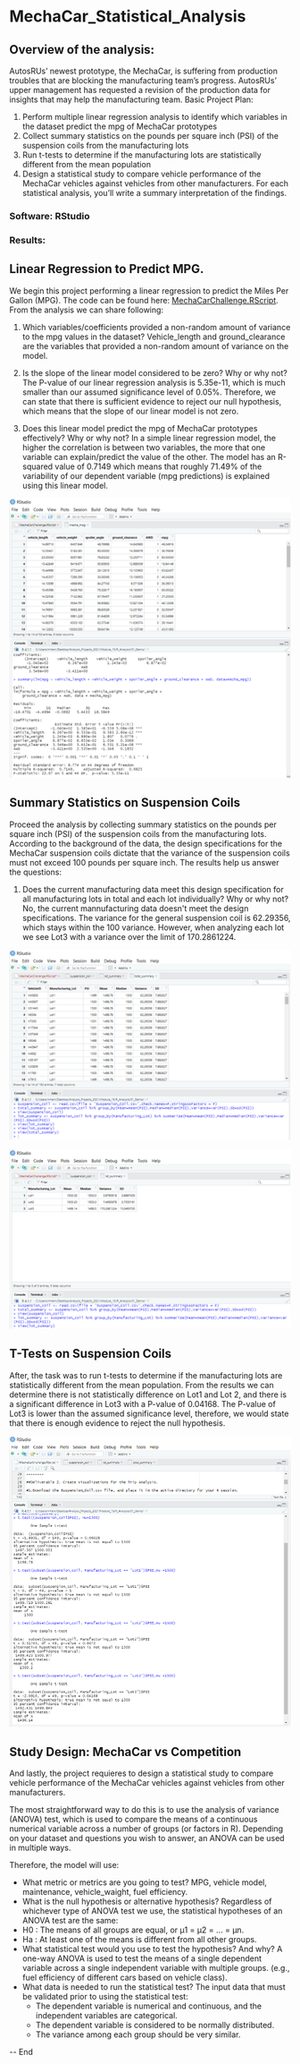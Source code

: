 # **MechaCar_Statistical_Analysis**

## Overview of the analysis: 

AutosRUs’ newest prototype, the MechaCar, is suffering from production troubles that are blocking the manufacturing team’s progress. AutosRUs’ upper management has requested a revision of the production data for insights that may help the manufacturing team. Basic Project Plan:
 1. Perform multiple linear regression analysis to identify which variables in the dataset predict the mpg of MechaCar prototypes
 2. Collect summary statistics on the pounds per square inch (PSI) of the suspension coils from the manufacturing lots
 3. Run t-tests to determine if the manufacturing lots are statistically different from the mean population
 4. Design a statistical study to compare vehicle performance of the MechaCar vehicles against vehicles from other manufacturers. For each statistical analysis, you’ll write a summary interpretation of the findings.

### Software: RStudio 

### Results: 

## Linear Regression to Predict MPG. 

We begin this project performing a linear regression to predict the Miles Per Gallon (MPG). The code can be found here: [MechaCarChallenge.RScript](https://github.com/chocoplace/MechaCar_Statistical_Analysis/blob/main/MechaCarChallenge.RScript). From the analysis we can share following: 
 1. Which variables/coefficients provided a non-random amount of variance to the mpg values in the dataset? Vehicle_length and ground_clearance are the variables that provided a non-random amount of variance on the model.  
 
 2. Is the slope of the linear model considered to be zero? Why or why not? The P-value of our linear regression analysis is 5.35e-11, which is much smaller than our assumed significance level of 0.05%. Therefore, we can state that there is sufficient evidence to reject our null hypothesis, which means that the slope of our linear model is not zero.
 
 3. Does this linear model predict the mpg of MechaCar prototypes effectively? Why or why not? In a simple linear regression model, the higher the correlation is between two variables, the more that one variable can explain/predict the value of the other. The model has an R-squared value of 0.7149 which means that roughly 71.49% of the variability of our dependent variable (mpg predictions) is explained using this linear model.

![Deliverable1](https://github.com/chocoplace/MechaCar_Statistical_Analysis/blob/main/Resources/D1.png)

## Summary Statistics on Suspension Coils
Proceed the analysis by collecting summary statistics on the pounds per square inch (PSI) of the suspension coils from the manufacturing lots. According to the background of the data, the design specifications for the MechaCar suspension coils dictate that the variance of the suspension coils must not exceed 100 pounds per square inch. The results help us answer the questions: 
  1. Does the current manufacturing data meet this design specification for all manufacturing lots in total and each lot individually? Why or why not? No, the current mannufacturing data doesn't meet the design specifications. The variance for the general suspension coil is 62.29356, which stays within the 100 variance. However, when analyzing each lot we see Lot3 with a variance over the limit of 170.2861224.

![total_summary](https://github.com/chocoplace/MechaCar_Statistical_Analysis/blob/main/Resources/D2_total_summary.png)

![Lot_summary](https://github.com/chocoplace/MechaCar_Statistical_Analysis/blob/main/Resources/D2_lot_summary.png)

## T-Tests on Suspension Coils
After, the task was to run t-tests to determine if the manufacturing lots are statistically different from the mean population. From the results we can determine there is not statistically difference on Lot1 and Lot 2, and there is a significant difference in Lot3 with a P-value of 0.04168. The P-value of Lot3 is lower than the assumed significance level, therefore, we would state that there is enough evidence to reject the null hypothesis. 

![Deliverable3](https://github.com/chocoplace/MechaCar_Statistical_Analysis/blob/main/Resources/D3.png)


## Study Design: MechaCar vs Competition
And lastly, the project requieres to design a statistical study to compare vehicle performance of the MechaCar vehicles against vehicles from other manufacturers.

The most straightforward way to do this is to use the analysis of variance (ANOVA) test, which is used to compare the means of a continuous numerical variable across a number of groups (or factors in R). Depending on your dataset and questions you wish to answer, an ANOVA can be used in multiple ways. 

Therefore, the model will use: 
 - What metric or metrics are you going to test? MPG, vehicle model, maintenance, vehicle_waight, fuel efficiency. 
 - What is the null hypothesis or alternative hypothesis? Regardless of whichever type of ANOVA test we use, the statistical hypotheses of an ANOVA test are the same:
 - H0 : The means of all groups are equal, or µ1 = µ2 = … = µn.
 - Ha : At least one of the means is different from all other groups.
 - What statistical test would you use to test the hypothesis? And why? A one-way ANOVA is used to test the means of a single dependent variable across a single independent variable with multiple groups. (e.g., fuel efficiency of different cars based on vehicle class).
 - What data is needed to run the statistical test? The input data that must be validated prior to using the statistical test:
    - The dependent variable is numerical and continuous, and the independent variables are categorical.
    - The dependent variable is considered to be normally distributed.
    - The variance among each group should be very similar.

--
End
